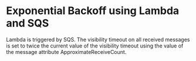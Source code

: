 # Exponential Backoff using Lambda and SQS

Lambda is triggered by SQS. The visibility timeout on all received messages is set to twice the current value of the visibility timeout using the value of the message attribute ApproximateReceiveCount. 
